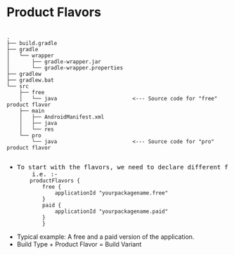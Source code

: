 <h1>Product Flavors</h1>
<pre><code>
.
├── build.gradle
├── gradle
│   └── wrapper
│       ├── gradle-wrapper.jar
│       └── gradle-wrapper.properties
├── gradlew
├── gradlew.bat
└── src
    ├── free
    │   └── java                        <--- Source code for "free" product flavor
    ├── main
    │   ├── AndroidManifest.xml
    │   ├── java
    │   └── res
    └── pro
        └── java                        <--- Source code for "pro" product flavor
        </code></pre>

<ul>
<li><pre>To start with the flavors, we need to declare different flavors at app level build.gradle file inside android block.
	i.e. :-<code>
	productFlavors {
        free {
            applicationId "yourpackagename.free"
        }
        paid {
            applicationId "yourpackagename.paid"
        }
        }</code></pre></li>
<li>Typical example: A free and a paid version of the application.</li>
<li>Build Type + Product Flavor = Build Variant</li>
</ul>
